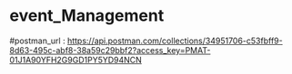 # event_Management
#postman_url : https://api.postman.com/collections/34951706-c53fbff9-8d63-495c-abf8-38a59c29bbf2?access_key=PMAT-01J1A90YFH2G9GD1PY5YD94NCN